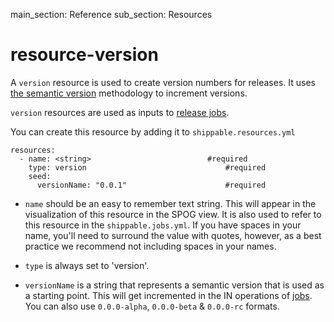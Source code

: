 main_section: Reference
sub_section: Resources

# resource-version
A `version` resource is used to create version numbers for releases. It uses <a href="http://www.semver.org/" target="_blank">the semantic version</a> methodology to increment versions.

`version` resources are used as inputs to [release jobs](job-release/).

You can create this resource by adding it to `shippable.resources.yml`
```
resources:
  - name: <string>                         	#required
    type: version                            	#required
    seed:
      versionName: "0.0.1"                    	#required
```

* `name` should be an easy to remember text string. This will appear in the visualization of this resource in the SPOG view. It is also used to refer to this resource in the `shippable.jobs.yml`. If you have spaces in your name, you'll need to surround the value with quotes, however, as a best practice we recommend not including spaces in your names.

* `type` is always set to 'version'.

* `versionName` is a string that represents a semantic version that is used as a starting point. This will get incremented in the IN operations of [jobs](#jobs). You can also use `0.0.0-alpha`, `0.0.0-beta` & `0.0.0-rc` formats.
